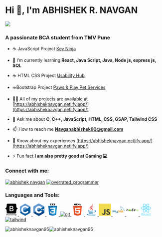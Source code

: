 <h1 align="left">Hi 👋, I'm ABHISHEK R. NAVGAN</h1>
<img width="200px" src="https://instagram.fpnq21-1.fna.fbcdn.net/v/t51.2885-19/400475980_870152837749477_2919817753179475419_n.jpg?stp=dst-jpg_s150x150&_nc_ht=instagram.fpnq21-1.fna.fbcdn.net&_nc_cat=101&_nc_ohc=UAGAcYxYdTwAX8glaiG&edm=ACWDqb8BAAAA&ccb=7-5&oh=00_AfCw_7Im3FRfiQYHthRQcc8FMwCMZicna3S914gkgfLfhg&oe=6556DDA7&_nc_sid=ee9879">
<h3 align="left">A passionate BCA student from TMV Pune</h3>


- ☕ JavaScript Project [Key Ninja](https://abhisheknavgan95.github.io/Key-Ninja/)

- 🌱 I’m currently learning **React, Java Script, Java, Node js, express js, SQL**

- ☕ HTML CSS Project [Usability Hub](https://abhisheknavgan95.github.io/Usability-Hub/)

- ☕Bootstrap Project [Paws & Play Pet Services](https://abhisheknavgan95.github.io/Paws-Play-Dog-Services/)

- 👨‍💻 All of my projects are available at [https://abhisheknavgan.netlify.app/](https://abhisheknavgan.netlify.app/)

- 💬 Ask me about **C, C++, JavaScript, HTML, CSS, GSAP, Tailwind CSS**

- 📫 How to reach me **Navganabhishek90@gmail.com**

- 📄 Know about my experiences [https://abhisheknavgan.netlify.app/](https://abhisheknavgan.netlify.app/)

- ⚡ Fun fact **I am also pretty good at Gaming 💻**

<h3 align="left">Connect with me:</h3>
<p align="left">
<a href="https://linkedin.com/in/abhishek navgan" target="blank"><img align="center" src="https://raw.githubusercontent.com/rahuldkjain/github-profile-readme-generator/master/src/images/icons/Social/linked-in-alt.svg" alt="abhishek navgan" height="30" width="40" /></a>
<a href="https://instagram.com/overrated_programmer" target="blank"><img align="center" src="https://raw.githubusercontent.com/rahuldkjain/github-profile-readme-generator/master/src/images/icons/Social/instagram.svg" alt="overrated_programmer" height="30" width="40" /></a>
</p>

<h3 align="left">Languages and Tools:</h3>
<p align="left"> <a href="https://getbootstrap.com" target="_blank" rel="noreferrer"> <img src="https://raw.githubusercontent.com/devicons/devicon/master/icons/bootstrap/bootstrap-plain-wordmark.svg" alt="bootstrap" width="40" height="40"/> </a> <a href="https://www.cprogramming.com/" target="_blank" rel="noreferrer"> <img src="https://raw.githubusercontent.com/devicons/devicon/master/icons/c/c-original.svg" alt="c" width="40" height="40"/> </a> <a href="https://www.w3schools.com/cpp/" target="_blank" rel="noreferrer"> <img src="https://raw.githubusercontent.com/devicons/devicon/master/icons/cplusplus/cplusplus-original.svg" alt="cplusplus" width="40" height="40"/> </a> <a href="https://www.w3schools.com/css/" target="_blank" rel="noreferrer"> <img src="https://raw.githubusercontent.com/devicons/devicon/master/icons/css3/css3-original-wordmark.svg" alt="css3" width="40" height="40"/> </a> <a href="https://git-scm.com/" target="_blank" rel="noreferrer"> <img src="https://www.vectorlogo.zone/logos/git-scm/git-scm-icon.svg" alt="git" width="40" height="40"/> </a> <a href="https://www.w3.org/html/" target="_blank" rel="noreferrer"> <img src="https://raw.githubusercontent.com/devicons/devicon/master/icons/html5/html5-original-wordmark.svg" alt="html5" width="40" height="40"/> </a> <a href="https://www.java.com" target="_blank" rel="noreferrer"> <img src="https://raw.githubusercontent.com/devicons/devicon/master/icons/java/java-original.svg" alt="java" width="40" height="40"/> </a> <a href="https://developer.mozilla.org/en-US/docs/Web/JavaScript" target="_blank" rel="noreferrer"> <img src="https://raw.githubusercontent.com/devicons/devicon/master/icons/javascript/javascript-original.svg" alt="javascript" width="40" height="40"/> </a> <a href="https://www.mysql.com/" target="_blank" rel="noreferrer"> <img src="https://raw.githubusercontent.com/devicons/devicon/master/icons/mysql/mysql-original-wordmark.svg" alt="mysql" width="40" height="40"/> </a> <a href="https://nodejs.org" target="_blank" rel="noreferrer"> <img src="https://raw.githubusercontent.com/devicons/devicon/master/icons/nodejs/nodejs-original-wordmark.svg" alt="nodejs" width="40" height="40"/> </a> <a href="https://reactjs.org/" target="_blank" rel="noreferrer"> <img src="https://raw.githubusercontent.com/devicons/devicon/master/icons/react/react-original-wordmark.svg" alt="react" width="40" height="40"/> </a> <a href="https://tailwindcss.com/" target="_blank" rel="noreferrer"> <img src="https://www.vectorlogo.zone/logos/tailwindcss/tailwindcss-icon.svg" alt="tailwind" width="40" height="40"/> </a> </p>

<p><img align="left" src="https://github-readme-stats.vercel.app/api/top-langs?username=abhisheknavgan95&show_icons=true&locale=en&layout=compact" alt="abhisheknavgan95" /></p>

<p><img align="left" src="https://github-readme-streak-stats.herokuapp.com/?user=abhisheknavgan95&" alt="abhisheknavgan95" /></p>
